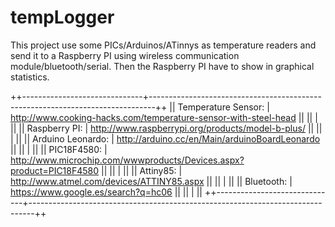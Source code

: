 tempLogger
==============

This project use some PICs/Arduinos/ATinnys as temperature readers and send it to a Raspberry PI using 
wireless communication module/bluetooth/serial. Then the Raspberry PI have to show in graphical statistics. 

++------------------------------+-------------------------------------------------------------------------------++
||   Temperature Sensor:	      |	http://www.cooking-hacks.com/temperature-sensor-with-steel-head								||
||		                      		|																																								||
||   Raspberry PI:		          |	http://www.raspberrypi.org/products/model-b-plus/															||
||				                      |																																								||
||   Arduino Leonardo:		      |	http://arduino.cc/en/Main/arduinoBoardLeonardo																||
||			                       	|																																								||
||   PIC18F4580:								|	http://www.microchip.com/wwwproducts/Devices.aspx?product=PIC18F4580					||
||															|																																								||
||   Attiny85:									|	http://www.atmel.com/devices/ATTINY85.aspx																		||
||															|																																								||
||   Bluetooth:									|	https://www.google.es/search?q=hc06																			  		||
||															|																																								||
++------------------------------+-------------------------------------------------------------------------------++

